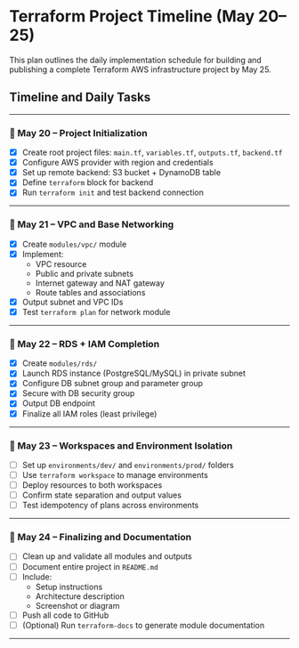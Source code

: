 # Terraform Project Timeline (May 20–25)

This plan outlines the daily implementation schedule for building and publishing a complete Terraform AWS infrastructure project by May 25.

## Timeline and Daily Tasks

---

### 📅 May 20 – Project Initialization

- [x] Create root project files: `main.tf`, `variables.tf`, `outputs.tf`, `backend.tf`
- [x] Configure AWS provider with region and credentials
- [x] Set up remote backend: S3 bucket + DynamoDB table
- [x] Define `terraform` block for backend
- [x] Run `terraform init` and test backend connection

---

### 📅 May 21 – VPC and Base Networking

- [x] Create `modules/vpc/` module
- [x] Implement:
  - VPC resource
  - Public and private subnets
  - Internet gateway and NAT gateway
  - Route tables and associations
- [x] Output subnet and VPC IDs
- [x] Test `terraform plan` for network module

---

### 📅 May 22 – RDS + IAM Completion

- [x] Create `modules/rds/`
- [x] Launch RDS instance (PostgreSQL/MySQL) in private subnet
- [x] Configure DB subnet group and parameter group
- [x] Secure with DB security group
- [x] Output DB endpoint
- [x] Finalize all IAM roles (least privilege)

---

### 📅 May 23 – Workspaces and Environment Isolation

- [ ] Set up `environments/dev/` and `environments/prod/` folders
- [ ] Use `terraform workspace` to manage environments
- [ ] Deploy resources to both workspaces
- [ ] Confirm state separation and output values
- [ ] Test idempotency of plans across environments

---

### 📅 May 24 – Finalizing and Documentation

- [ ] Clean up and validate all modules and outputs
- [ ] Document entire project in `README.md`
- [ ] Include:
  - Setup instructions
  - Architecture description
  - Screenshot or diagram
- [ ] Push all code to GitHub
- [ ] (Optional) Run `terraform-docs` to generate module documentation

---
